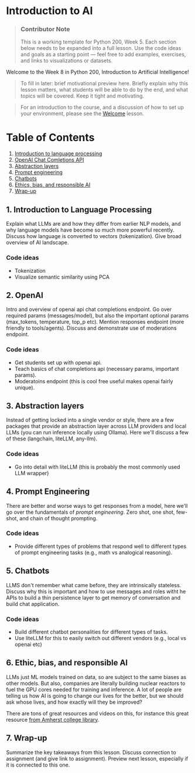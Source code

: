 # Introduction to AI

> ### Contributor Note 
> This is a working template for Python 200, Week 5. Each section below needs to be expanded into a full lesson. Use the code ideas and goals as a starting point — feel free to add examples, exercises, and links to visualizations or datasets. 

Welcome to the Week 8 in Python 200, Introduction to Artificial Intelligence! 

> To fill in later: brief motivational preview here. Briefly explain why this lesson matters, what students will be able to do by the end, and what topics will be covered. Keep it tight and motivating.

> For an introduction to the course, and a discussion of how to set up your environment, please see the [Welcome](00_Welcome.md) lesson. 

# Table of Contents
1. [Introduction to language processing](#1-introduction-to-language-processing)
2. [OpenAI Chat Comletions API](#2-openai)
3. [Abstraction layers](#3-abstraction-layers)
4. [Prompt engineering](#4-prompt-engineering)
5. [Chatbots](#5-chatbots)
6. [Ethics, bias, and responsible AI](#6-ethic-bias-and-responsible-ai)
7. [Wrap-up](#7-wrap-up)

## 1. Introduction to Language Processing
Explain what LLMs are and how they differ from earlier NLP models, and why language models have become so much more powerful recently. Discuss how language is converted to vectors (tokenization). Give broad overview of AI landscape.

### Code ideas
- Tokenization
- Visualize semantic similarity using PCA
  
## 2. OpenAI 
Intro and overview of openai api chat completions endpoint. Go over required params (messages/model), but also the important optional params (max_tokens, temperature, top_p etc). Mention responses endpoint (more friendly to tools/agents). Discuss and demonstrate use of moderations endpoint.

### Code ideas
- Get students set up with openai api.
- Teach basics of chat completions api (necessary params, important params).
- Moderatoins endpoint (this is cool free useful makes openai fairly unique).

## 3. Abstraction layers
Instead of getting locked into a single vendor or style, there are a few packages that provide an abstraction layer across LLM providers and local LLMs (you can run inference locally using Ollama). Here we'll discuss a few of these (langchain, liteLLM, any-llm). 

### Code ideas
- Go into detail with liteLLM (this is probably the most commonly used LLM wrapper)

## 4. Prompt Engineering
There are better and worse ways to get responses from a model, here we'll go over the fundamentals of *prompt engineering*. Zero shot, one shot, few-shot, and chain of thought prompting.

### Code ideas
- Provide different types of problems that respond well to different types of prompt engineering tasks (e.g., math vs analogical reasoning).

## 5. Chatbots
LLMS don't remember what came before, they are intrinsically stateless. Discuss why this is important and how to use messages and roles witht he APIs to build a thin persistence layer to get memory of conversation and build chat application. 

### Code ideas
- Build different chatbot personalities for different types of tasks.
- Use liteLLM for this to easily switch out different vendors (e.g., local vs openai etc)

## 6. Ethic, bias, and responsible AI
LLMs just ML models trained on data, so are subject to the same biases as other models. But also, companies are literally building nuclear reactors to fuel the GPU cores needed for training and inference. A lot of people are telling us how AI is going to change our lives for the better, but we should ask whose lives, and how exactly will they be improved?

There are tons of great resources and videos on this, for instance this great resource [from Amherst college library](https://libguides.amherst.edu/c.php?g=1350530&p=9969379).

## 7. Wrap-up
Summarize the key takeaways from this lesson. Discuss connection to assignment (and give link to assignment). Preview next lesson, especially if it is connected to this one. 

